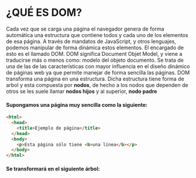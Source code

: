 # ¿QUÉ ES DOM?
Cada vez que se carga una página el navegador genera de forma automática una estructura que contiene todos y cada
uno de los elementos de esa página. A través de mandatos de JavaScript, y otros lenguajes, podemos manipular de forma
dinámica estos elementos. El encargado de esto es el llamado DOM.
DOM significa Document Objet Model, y viene a traducirse más o menos como: modelo del objeto documento. Se trata
de una de las de las características con mayor influencia en el diseño dinámico de páginas web ya que permite manejar de
forma sencilla las páginas. 
DOM transforma una página en una estructura. Dicha estructura tiene forma de arbol y esta compuesta por **nodos**, de hecho a los nodos que dependen de otros se les suele llamar **nodos hijos** y al superior, **nodo padre**
#### Supongamos una página muy sencilla como la siguiente:
```html
<html>
  <head>
    <title>Ejemplo de página</title>
  </head>
  <body>
    <p>Esta página sólo tiene <b>una línea</b></p>
  </body>
</html>
```

#### Se transformará en el siguiente árbol:

